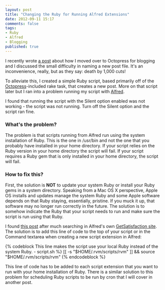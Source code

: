 ```yaml
---
layout: post
title: "Changing the Ruby for Running Alfred Extensions"
date: 2012-09-11 15:17
comments: false
tags: 
- Ruby
- Alfred
- Blogging
published: true
---
```


I recently wrote [a post](http://www.charlessieg.com/blog/2012/09/07/New-Blogging-Software/) about how I moved over to Octopress for blogging and I discussed the small difficulty in naming a new post file.  It's an inconvenience, really, but as they say: death by 1,000 cuts!

To alleviate this, I created a simple Ruby script, based primarily off of the [Octopress](http://www.octopress.org)-included rake task, that creates a new post.  More on that script later but I ran into a problem running my script with [Alfred](http://alfredapp.com).

<!--more-->

I found that running the script with the Silent option enabled was not working - the script was not running.  Turn off the Silent option and the script ran fine.

### What's the problem?

The problem is that scripts running from Alfred run using the system installation of Ruby.  This is the one in /usr/bin and not the one that you probably have installed in your home directory.  If your script relies on the Ruby version in your home directory the script will fail.  If your script requires a Ruby gem that is only installed in your home directory, the script will fail.

### How to fix this?

First, the solution is **NOT** to update your system Ruby or install your Ruby gems in a system directory.  Speaking from a Mac OS X perspective, Apple OS installs and updates manage the system Ruby and some Apple software depends on that Ruby staying, essentially, pristine.  If you muck it up, that software may no longer run correctly in the future.  The solution is to somehow indicate the Ruby that your script needs to run and make sure the script is run using that Ruby.

I found [this post](https://getsatisfaction.com/alfredapp/topics/make_an_option_to_load_users_bash_profile_when_executing_bash_scripts_in_silent_mode) after much searching in Alfred's own [GetSatisfaction site](https://getsatisfaction.com/alfredapp).  The solution is to add this line of code to the top of your script or in the Command textarea when creating a new script extension in Alfred:

{% codeblock This line makes the script use your local Ruby instead of the system Ruby. - script.sh %}
[[ -s "$HOME/.rvm/scripts/rvm" ]] && source "$HOME/.rvm/scripts/rvm"
{% endcodeblock %}

This line of code has to be added to each script extension that you want to run with your home installation of Ruby.  There is a similar solution to this problem for scheduling Ruby scripts to be run by cron that I will cover in another post.